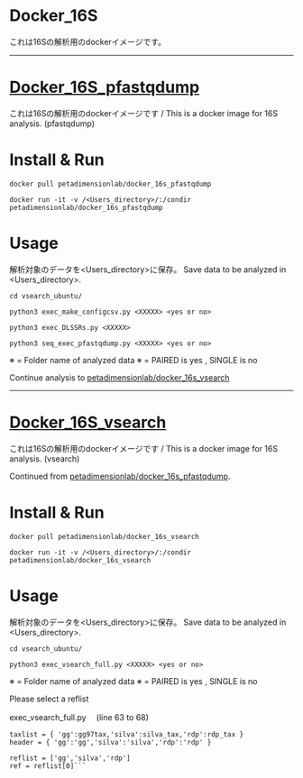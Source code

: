 # Docker_16S
これは16Sの解析用のdockerイメージです。

---

# [Docker_16S_pfastqdump](https://hub.docker.com/r/petadimensionlab/docker_16s_pfastqdump/)
これは16Sの解析用のdockerイメージです / This is a docker image for 16S analysis. (pfastqdump)

# Install & Run

```docker pull petadimensionlab/docker_16s_pfastqdump```

```docker run -it -v /<Users_directory>/:/condir petadimensionlab/docker_16s_pfastqdump```

# Usage
解析対象のデータを<Users_directory>に保存。
Save data to be analyzed in <Users_directory>.

```cd vsearch_ubuntu/```
 
```python3 exec_make_configcsv.py <XXXXX> <yes or no>```

```python3 exec_DLSSRs.py <XXXXX>```

```python3 seq_exec_pfastqdump.py <XXXXX> <yes or no>```

※ <XXXXX> = Folder name of analyzed data
※ <yes or no> = PAIRED is yes , SINGLE is no

Continue analysis to [petadimensionlab/docker_16s_vsearch](https://hub.docker.com/r/petadimensionlab/docker_16s_vsearch/)

---

# [Docker_16S_vsearch](https://hub.docker.com/r/petadimensionlab/docker_16s_vsearch/)
これは16Sの解析用のdockerイメージです / This is a docker image for 16S analysis. (vsearch)

Continued from [petadimensionlab/docker_16s_pfastqdump](https://hub.docker.com/r/petadimensionlab/docker_16s_pfastqdump/).
# Install & Run

```docker pull petadimensionlab/docker_16s_vsearch```

```docker run -it -v /<Users_directory>/:/condir petadimensionlab/docker_16s_vsearch```

# Usage
解析対象のデータを<Users_directory>に保存。
Save data to be analyzed in <Users_directory>.

```cd vsearch_ubuntu/```

```python3 exec_vsearch_full.py <XXXXX> <yes or no>```

※ <XXXXX> = Folder name of analyzed data
※ <yes or no> = PAIRED is yes , SINGLE is no

Please select a reflist

 exec_vsearch_full.py　
 (line 63 to 68)

```fastalist = { 'gg':gg97fasta,'silva':silva_fasta,'rdp':rdp_fasta }
taxlist = { 'gg':gg97tax,'silva':silva_tax,'rdp':rdp_tax }
header = { 'gg':'gg','silva':'silva','rdp':'rdp' }

reflist = ['gg','silva','rdp']
ref = reflist[0]```

